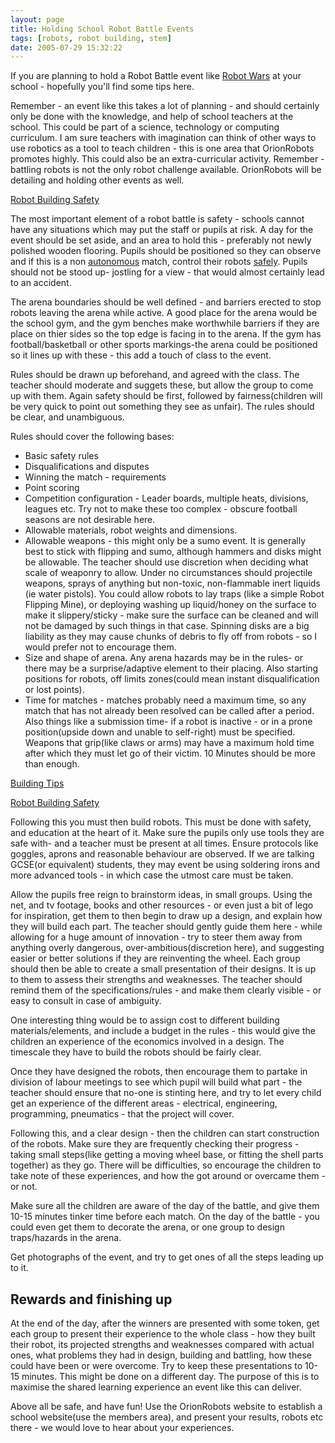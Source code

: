 ```yaml
---
layout: page
title: Holding School Robot Battle Events
tags: [robots, robot building, stem]
date: 2005-07-29 15:32:22
---
```

If you are planning to hold a Robot Battle event like [Robot Wars](/wiki/robot_wars.html "The british robot smashing TV series.") at your school - hopefully you'll find some tips here.

Remember - an event like this takes a lot of planning - and should certainly only be done with the knowledge, and help of school teachers at the school. This could be part of a science, technology or computing curriculum. I am sure teachers with imagination can think of other ways to use robotics as a tool to teach children - this is one area that OrionRobots promotes highly. This could also be an extra-curricular activity.  Remember - battling robots is not the only robot challenge available. OrionRobots will be detailing and holding other events as well.

[Robot Building Safety](/wiki/robot_building_safety.html "Building robots can be dangerous - tips to help your safety")

The most important element of a robot battle is safety - schools cannot have any situations which may put the staff or pupils at risk.
A day for the event should be set aside, and an area to hold this - preferably not newly polished wooden flooring. Pupils should be positioned so they can observe and if this is a non [autonomous](/wiki/autonomous.html "Autonomous") match, control their robots [safely](/wiki/robot_building_safety.html "Building robots can be dangerous - tips to help your safety"). Pupils should not be stood up- jostling for a view - that would almost certainly lead to an accident.

The arena boundaries should be well defined - and barriers erected to stop robots leaving the arena while active. A good place for the arena would be the school gym, and the gym benches make worthwhile barriers if they are place on thier sides so the top edge is facing in to the arena.  If the gym has football/basketball or other sports markings-the arena could be positioned so it lines up with these - this add a touch of class to the event.

Rules should be drawn up beforehand, and agreed with the class. The teacher should moderate and suggets these, but allow the group to come up with them. Again safety should be first, followed by fairness(children will be very quick to point out something they see as unfair). The rules should be clear, and unambiguous.

Rules should cover the following bases:

- Basic safety rules
- Disqualifications and disputes
- Winning the match - requirements
- Point scoring
- Competition configuration - Leader boards, multiple heats, divisions, leagues etc. Try not to make these too complex - obscure football seasons are not desirable here.
- Allowable materials, robot weights and dimensions.
- Allowable weapons - this might only be a sumo event. It is generally best to stick with flipping and sumo, although hammers and disks might be allowable. The teacher should use discretion when deciding what scale of weaponry to allow. Under no circumstances should projectile weapons, sprays of anything but non-toxic, non-flammable inert liquids (ie water pistols). You could allow robots to lay traps (like a simple Robot Flipping Mine), or deploying washing up liquid/honey on the surface to make it slippery/sticky - make sure the surface can be cleaned and will not be damaged by such things in that case. Spinning disks are a big liability as they may cause chunks of debris to fly off from robots - so I would prefer not to encourage them.
- Size and shape of arena. Any arena hazards may be in the rules- or there may be a surprise/adaptive element to their placing. Also starting positions for robots, off limits zones(could mean instant disqualification or lost points).
- Time for matches - matches probably need a maximum time, so any match that has not already been resolved can be called after a period. Also things like a submission time- if a robot is inactive - or in a prone position(upside down and unable to self-right) must be specified. Weapons that grip(like claws or arms) may have a maximum hold time after which they must let go of their victim. 10 Minutes should be more than enough.

[Building Tips](/wiki/building_tips.html "Hints and helpers for actually building robots, and other stuff.")

[Robot Building Safety](/wiki/robot_building_safety.html "Building robots can be dangerous - tips to help your safety")

Following this you must then build robots. This must be done with safety, and education at the heart of it.
Make sure the pupils only use tools they are safe with- and a teacher must be present at all times. Ensure protocols like goggles, aprons and reasonable behaviour are observed. If we are talking GCSE(or equivalent) students, they may event be using soldering irons and more advanced tools - in which case the utmost care must be taken.

Allow the pupils free reign to brainstorm ideas, in small groups. Using the net, and tv footage, books and other resources - or even just a bit of lego for inspiration, get them to then begin to draw up a design, and explain how they will build each part. The teacher should gently guide them here - while allowing for a huge amount of innovation - try to steer them away from anything overly dangerous, over-ambitious(discretion here), and suggesting easier or better solutions if they are reinventing the wheel. Each group should then be able to create a small presentation of their designs. It is up to them to assess their strengths and weaknesses. The teacher should remind them of the specifications/rules - and make them clearly visible - or easy to consult in case of ambiguity.

One interesting thing would be to assign cost to different building materials/elements, and include a budget in the rules - this would give the children an experience of the economics involved in a design. The timescale they have to build the robots should be fairly clear.

Once they have designed the robots, then encourage them to partake in division of labour meetings to see which pupil will build what part - the teacher should ensure that no-one is stinting here, and try to let every child get an experience of the different areas - electrical, engineering, programming, pneumatics - that the project will cover.

Following this, and a clear design - then the children can start construction of the robots. Make sure they are frequently checking their progress - taking small steps(like getting a moving wheel base, or fitting the shell parts together) as they go. There will be difficulties, so encourage the children to take note of these experiences, and how the got around or overcame them - or not.

Make sure all the children are aware of the day of the battle, and give them 10-15 minutes tinker time before each match. On the day of the battle - you could even get them to decorate the arena, or one group to design traps/hazards in the arena.

Get photographs of the event, and try to get ones of all the steps leading up to it.

## Rewards and finishing up

At the end of the day, after the winners are presented with some token, get each group to present their experience to the whole class - how they built their robot, its projected strengths and weaknesses compared with actual ones, what problems they had in design, building and battling, how these could have been or were overcome. Try to keep these presentations to 10-15 minutes. This might be done on a different day. The purpose of this is to maximise the shared learning experience an event like this can deliver.

Above all be safe, and have fun! Use the OrionRobots website to establish a school website(use the members area), and present your results, robots etc there - we would love to hear about your experiences.
